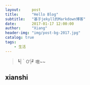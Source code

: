 ```yaml
---
layout:     post
title:      "Hello Blog"
subtitle:   "基于jekyll的Markdown博客"
date:       2017-01-17 12:00:00
author:     "Xiang"
header-img: "img/post-bg-2017.jpg"
catalog: true
tags:
    - 生活
---
```


> ┗|｀O′|┛ 嗷~~

## xianshi